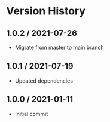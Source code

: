 # Version History

## 1.0.2 / 2021-07-26

- Migrate from master to main branch

## 1.0.1 / 2021-07-19

- Updated dependencies

## 1.0.0 / 2021-01-11

- Initial commit
